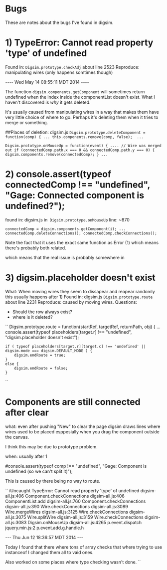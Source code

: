 # Bugs 
These are notes about the bugs I've found in digsim.

# 1)  TypeError: Cannot read property 'type' of undefined
Found in: `Digsim.prototype.checkAdj` about line 2523
Reproduce: manipulating wires (only happens somtimes though)

---- Wed May 14 08:55:11 MDT 2014 ----

The function `digsim.components.getComponent` will sometimes return undefined when the index inside the componentList doesn't exist. What I haven't discovered is _why_ it gets deleted.

It's usually caused from manipulating wires in a way that makes them have very little choice of where to go. Perhaps it's deleting them when it tries to merge or something.

##Places of deletion:
digsim.js
``
Digsim.prototype.deleteComponent = function(comp) {
   ...
   this.components.remove(comp, false); 
   ...
``

``
Digsim.prototype.onMouseUp = function(event) {
   ....
   // Wire was merged out
   if (connectedComp.path.x === 0 && connectedComp.path.y === 0) {
      digsim.components.remove(connectedComp);
   }
   ...
``

# 2) console.assert(typeof connectedComp !== "undefined", "Gage: Connected component is undefined?");

found in: digsim.js in` Digsim.prototype.onMouseUp`
line: ~870

``
connectedComp = digsim.components.getComponent(i);
...
connectedComp.deleteConnections();
connectedComp.checkConnections();
``

Note the fact that it uses the exact same function as Error (1) which means there's probably both related.

which means that the real issue is probably somewhere in


# 3) digsim.placeholder doesn't exist

What: When moving wires they seem to dissapear and reapear randomly this usually happens after 1)
Found in: digsim.js `Digsim.prototype.route` about line 2231
Reproduce: caused by moving wires.
Questions:
- Should the row always exist?
- where is it deleted?

``
Digsim.prototype.route = function(startRef, targetRef, returnPath, obj) {
   ...
    console.assert(typeof placeholders[target.r] !== "undefined", "digsim.placeholder doesn't exist");

    if ( typeof placeholders[target.r][target.c] !== 'undefined' || digsim.mode === digsim.DEFAULT_MODE ) {
        digsim.endRoute = true;
    }
    else {
        digsim.endRoute = false;
    }

``

# Components are still connected after clear

what: even after pushing "New" to clear the page digsim draws lines where wires used to be placed esppesially when you drag the component outside the canvas.

I think this may be due to prototype problem.

when: usually after 1




#console.assert(typeof comp !== "undefined", "Gage: Component is undefined (so we can't split it)");

This is caused by there being no way to route.

``
iUncaught TypeError: Cannot read property 'type' of undefined digsim-all.js:406
Component.checkConnections digsim-all.js:406
ComponentList.add digsim-all.js:760
Component.checkConnections digsim-all.js:390
Wire.checkConnections digsim-all.js:3089
Wire.mergeWires digsim-all.js:3125
Wire.checkConnections digsim-all.js:3075
Wire.splitWire digsim-all.js:3159
Wire.checkConnections digsim-all.js:3083
Digsim.onMouseUp digsim-all.js:4265
p.event.dispatch jquery.min.js:2
p.event.add.g.handle.h


--- Thu Jun 12 18:36:57 MDT 2014 ---

Today I found that there where tons of array checks that where trying to use instanceof I changed them all to vaid ones. 

Also worked on some places where type checking wasn't done.
``
